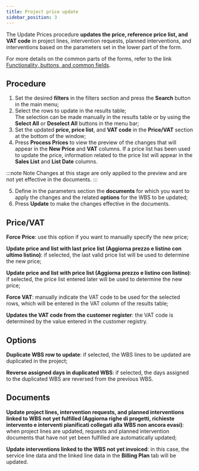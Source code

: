 ```yaml
---
title: Project price update
sidebar_position: 3
---
```


The Update Prices procedure **updates the price, reference price list, and VAT code** in project lines, intervention requests, planned interventions, and interventions based on the parameters set in the lower part of the form.

For more details on the common parts of the forms, refer to the link [Functionality, buttons, and common fields](/docs/guide/common).

## Procedure  

1. Set the desired **filters** in the filters section and press the **Search** button in the main menu;  
2. Select the rows to update in the results table;  
The selection can be made manually in the results table or by using the **Select All** or **Deselect All** buttons in the menu bar;  
3. Set the updated **price, price list**, and **VAT code** in the **Price/VAT** section at the bottom of the window;  
4. Press **Process Prices** to view the preview of the changes that will appear in the **New Price** and **VAT** columns. If a price list has been used to update the price, information related to the price list will appear in the **Sales List** and **List Date** columns.

:::note Note
Changes at this stage are only applied to the preview and are not yet effective in the documents.
:::

5. Define in the parameters section the **documents** for which you want to apply the changes and the related **options** for the WBS to be updated;  
6. Press **Update** to make the changes effective in the documents.
  
## Price/VAT

**Force Price**: use this option if you want to manually specify the new price;

**Update price and list with last price list (Aggiorna prezzo e listino con ultimo listino)**: if selected, the last valid price list will be used to determine the new price;

**Update price and list with price list (Aggiorna prezzo e listino con listino)**: if selected, the price list entered later will be used to determine the new price;

**Force VAT**: manually indicate the VAT code to be used for the selected rows, which will be entered in the VAT column of the results table;

**Updates the VAT code from the customer register**: the VAT code is determined by the value entered in the customer registry.
  
## Options

**Duplicate WBS row to update**: if selected, the WBS lines to be updated are duplicated in the project;

**Reverse assigned days in duplicated WBS**: if selected, the days assigned to the duplicated WBS are reversed from the previous WBS.
  
## Documents

**Update project lines, intervention requests, and planned interventions linked to WBS not yet fulfilled (Aggiorna righe di progetti, richieste intervento e interventi pianificati collegati alla WBS non ancora evasi)**: when project lines are updated, requests and planned intervention documents that have not yet been fulfilled are automatically updated;

**Update interventions linked to the WBS not yet invoiced**: in this case, the service line data and the linked line data in the **Billing Plan** tab will be updated.